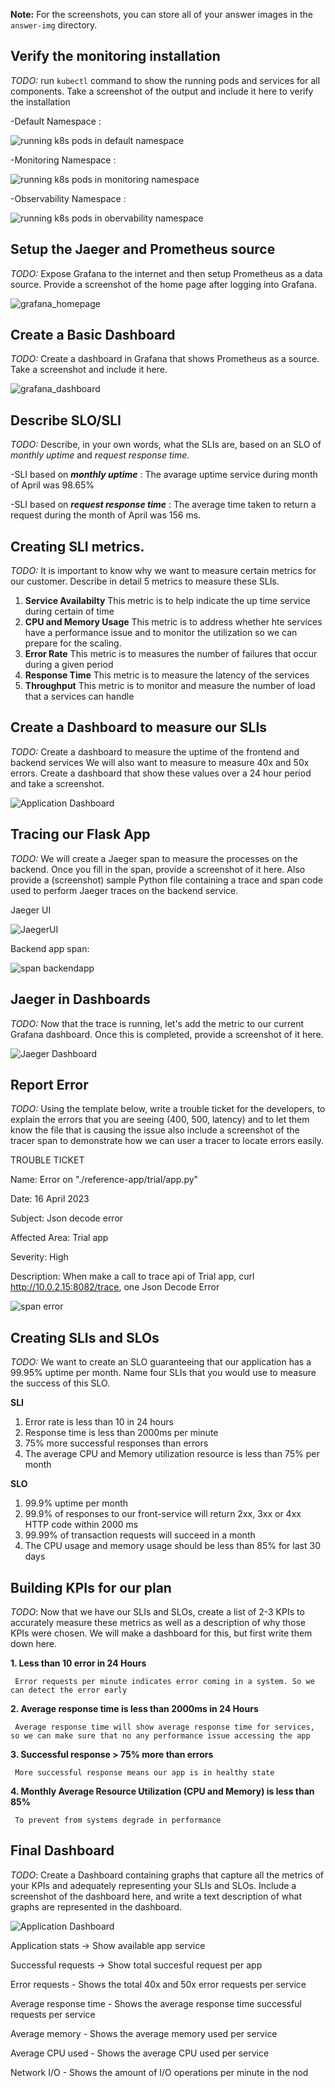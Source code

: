 **Note:** For the screenshots, you can store all of your answer images in the `answer-img` directory.

## Verify the monitoring installation

*TODO:* run `kubectl` command to show the running pods and services for all components. Take a screenshot of the output and include it here to verify the installation

-Default Namespace :

![running k8s pods in default namespace](https://user-images.githubusercontent.com/88302867/231969936-63a94f7f-136a-4c81-b40e-80073f2a191d.PNG)

-Monitoring Namespace :

![running k8s pods in monitoring namespace](https://user-images.githubusercontent.com/88302867/231970097-95e7dd12-c90e-4e7d-93bc-754ee81cbdbd.PNG)

-Observability Namespace :

![running k8s pods in obervability namespace](https://user-images.githubusercontent.com/88302867/232361625-7c6a26c2-f46b-4b83-8ae7-bcf75eb39363.PNG)



## Setup the Jaeger and Prometheus source
*TODO:* Expose Grafana to the internet and then setup Prometheus as a data source. Provide a screenshot of the home page after logging into Grafana.

![grafana_homepage](https://user-images.githubusercontent.com/88302867/232175181-860c6a79-7011-4c52-9d10-af5e007940f5.PNG)



## Create a Basic Dashboard
*TODO:* Create a dashboard in Grafana that shows Prometheus as a source. Take a screenshot and include it here.

![grafana_dashboard](https://user-images.githubusercontent.com/88302867/232175687-699dbbae-266e-4d0c-be26-5f7536dd18b0.PNG)


## Describe SLO/SLI
*TODO:* Describe, in your own words, what the SLIs are, based on an SLO of *monthly uptime* and *request response time*.

-SLI based on ***monthly uptime*** :
 The avarage uptime service during month of April was 98.65%

-SLI based on ***request response time*** :
 The average time taken to return a request during the month of April was 156 ms.

## Creating SLI metrics.
*TODO:* It is important to know why we want to measure certain metrics for our customer. Describe in detail 5 metrics to measure these SLIs. 

1. **Service Availabilty** This metric is to help indicate the up time service during certain of time
2. **CPU and Memory Usage** This metric is to address whether hte services have a performance issue and to monitor the utilization so we can prepare for the scaling.
3. **Error Rate** This metric is to measures the number of failures that occur during a given period 
4. **Response Time** This metric is to measure the latency of the services
5. **Throughput** This metric is to monitor and measure the number of load that a services can handle


## Create a Dashboard to measure our SLIs
*TODO:* Create a dashboard to measure the uptime of the frontend and backend services We will also want to measure to measure 40x and 50x errors. Create a dashboard that show these values over a 24 hour period and take a screenshot.

![Application Dashboard](https://user-images.githubusercontent.com/88302867/232179596-488ba30f-0495-49c5-ac79-f8962f1b2474.PNG)


## Tracing our Flask App
*TODO:*  We will create a Jaeger span to measure the processes on the backend. Once you fill in the span, provide a screenshot of it here. Also provide a (screenshot) sample Python file containing a trace and span code used to perform Jaeger traces on the backend service.

Jaeger UI 

![JaegerUI](https://user-images.githubusercontent.com/88302867/232369771-f395fe34-1086-42fb-8e56-52def856b75a.PNG)

Backend app span:

![span backendapp](https://user-images.githubusercontent.com/88302867/232370784-169e69c7-c50a-4275-82b6-52545f2e4081.PNG)


## Jaeger in Dashboards
*TODO:* Now that the trace is running, let's add the metric to our current Grafana dashboard. Once this is completed, provide a screenshot of it here.

![Jaeger Dashboard](https://user-images.githubusercontent.com/88302867/232376469-d99a90dd-d8e7-42bf-8710-ec05cdeac78a.PNG)


## Report Error
*TODO:* Using the template below, write a trouble ticket for the developers, to explain the errors that you are seeing (400, 500, latency) and to let them know the file that is causing the issue also include a screenshot of the tracer span to demonstrate how we can user a tracer to locate errors easily.

TROUBLE TICKET

Name: Error on "./reference-app/trial/app.py"

Date: 16 April 2023 

Subject: Json decode error

Affected Area: Trial app

Severity: High

Description: When make a call to trace api of Trial app, curl http://10.0.2.15:8082/trace, one Json Decode Error

![span error](https://user-images.githubusercontent.com/88302867/232377217-a00ee6cd-9561-4e36-b85f-433229197dd5.PNG)


## Creating SLIs and SLOs
*TODO:* We want to create an SLO guaranteeing that our application has a 99.95% uptime per month. Name four SLIs that you would use to measure the success of this SLO.

**SLI**
1. Error rate is less than 10 in 24 hours
2. Response time is less than 2000ms per minute
3. 75% more successful responses than errors
4. The average CPU and Memory utilization resource is less than 75% per month

**SLO**
1. 99.9% uptime per month
2. 99.9% of responses to our front-service will return 2xx, 3xx or 4xx HTTP code within 2000 ms
3. 99.99% of transaction requests will succeed in a month
4. The CPU usage and memory usage should be less than 85% for last 30 days

## Building KPIs for our plan
*TODO*: Now that we have our SLIs and SLOs, create a list of 2-3 KPIs to accurately measure these metrics as well as a description of why those KPIs were chosen. We will make a dashboard for this, but first write them down here.

**1. Less than 10 error in 24 Hours**

     Error requests per minute indicates error coming in a system. So we can detect the error early
     
**2. Average response time is less than 2000ms in 24 Hours**

     Average response time will show average response time for services, so we can make sure that no any performance issue accessing the app
     
**3. Successful response > 75% more than errors**

     More successful response means our app is in healthy state
     
**4. Monthly Average Resource Utilization (CPU and Memory) is less than 85%**

     To prevent from systems degrade in performance 
     
## Final Dashboard
*TODO*: Create a Dashboard containing graphs that capture all the metrics of your KPIs and adequately representing your SLIs and SLOs. Include a screenshot of the dashboard here, and write a text description of what graphs are represented in the dashboard.  

![Application Dashboard](https://user-images.githubusercontent.com/88302867/232380187-a12f8163-25c2-46e7-b2b1-c1b712bb2a6c.PNG)

Application stats -> Show available app service

Successful requests -> Show total succesful request per app

Error requests - Shows the total 40x and 50x error requests per service

Average response time - Shows the average response time successful requests per service

Average memory - Shows the average memory used per service

Average CPU used - Shows the average CPU used per service

Network I/O - Shows the amount of I/O operations per minute in the nod


